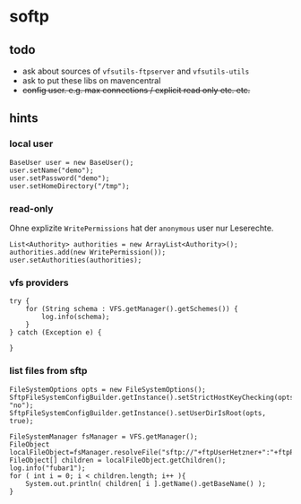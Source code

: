# softp

## todo
- ask about sources of `vfsutils-ftpserver` and `vfsutils-utils`
- ask to put these libs on mavencentral
- ~~config user. e.g. max connections / explicit read only etc. etc.~~

## hints

### local user
```
BaseUser user = new BaseUser();
user.setName("demo");
user.setPassword("demo");
user.setHomeDirectory("/tmp");
```

### read-only
Ohne explizite `WritePermissions` hat der `anonymous` user nur Leserechte.

```
List<Authority> authorities = new ArrayList<Authority>();
authorities.add(new WritePermission());
user.setAuthorities(authorities);
```

### vfs providers
```
try {
    for (String schema : VFS.getManager().getSchemes()) {
        log.info(schema);
    }
} catch (Exception e) {
    
}
```

### list files from sftp
```
FileSystemOptions opts = new FileSystemOptions();
SftpFileSystemConfigBuilder.getInstance().setStrictHostKeyChecking(opts, "no");
SftpFileSystemConfigBuilder.getInstance().setUserDirIsRoot(opts, true);

FileSystemManager fsManager = VFS.getManager();
FileObject localFileObject=fsManager.resolveFile("sftp://"+ftpUserHetzner+":"+ftpPwdHetzner+"@"+ftpServerHetzner+"/");
FileObject[] children = localFileObject.getChildren();
log.info("fubar1");
for ( int i = 0; i < children.length; i++ ){
    System.out.println( children[ i ].getName().getBaseName() );
}
```